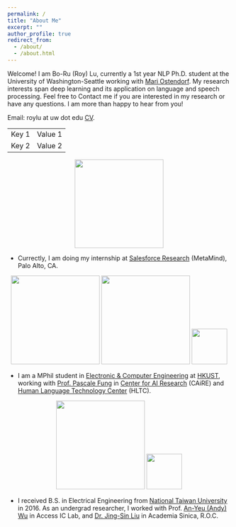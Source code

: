 ```yaml
---
permalink: /
title: "About Me"
excerpt: ""
author_profile: true
redirect_from: 
  - /about/
  - /about.html
---
```


<!-- News
========
* Apr 2018 : Our paper *Mem2Seq: Effectively Incorporating Knowledge Bases into End-to-End Task-Oriented Dialog Systems* by ACL 2018 
* Jan 2018 : Our paper *End-to-End Dynamic Query Memory Network for Entity-Value Independent Task-oriented Dialog* by ICASSP 2018 
* Nov 2017 : Our work *End-to-End Recurrent Entity Network for Entity-Value Independent Goal-Oriented Dialog Learning* got 2nd place in DSTC6  --> 

<!---
<p align="center">
  <kbd><img src="https://jasonwu0731.github.io/images/HKUST.JPEG" alt="Photo"/></kbd>
</p>
-->

Welcome! I am Bo-Ru (Roy) Lu, currently a 1st year NLP Ph.D. student at the University of Washington-Seattle working with <a href="https://ssli.ee.washington.edu/people/mo/" >Mari Ostendorf</a>. My research interests span deep learning and its application on language and speech processing. Feel free to Contact me if you are interested in my research or have any questions. I am more than happy to hear from you!

Email: roylu at uw dot edu
<a href="files/boru_roylu.pdf" target="_blank">CV</a>.

<table>
<tr>
    <td>Key 1</td>
    <td>Value 1</td>
</tr>
<tr>
    <td>Key 2</td>
    <td>Value 2</td>
</tr>
</table>

<p align="center">
<img src="https://jasonwu0731.github.io/images/salesforce-research.png" width="200">
</p>

* Currectly, I am doing my internship at [Salesforce Research](https://einstein.ai/) (MetaMind), Palo Alto, CA.

<p align="center"><img src="https://jasonwu0731.github.io/images/logo_ust.png" width="200">   <img src="https://jasonwu0731.github.io/images/logo_caire.jpg" width="200">   <img src="https://jasonwu0731.github.io/images/logo_hltc.jpg" width="80"></p>
  
* I am a MPhil student in [Electronic & Computer Engineering](http://www.ece.ust.hk/ece.php) at [HKUST](http://www.ust.hk/zh-hant/), working with [Prof. Pascale Fung](http://www.ece.ust.hk/~pascale/) in [Center for AI Research](http://caire-dev-d8.sites1.ust.hk/) (CAiRE) and [Human Language Technology Center](https://www.cse.ust.hk/~hltc/) (HLTC).

<p align="center"><img src="https://jasonwu0731.github.io/images/logo_ntu.png" width="200">   <img src="https://jasonwu0731.github.io/images/logo_as.svg" width="80"></p>

* I received B.S. in Electrical Engineering from [National Taiwan University](http://www.ntu.edu.tw/english/) in 2016. As an undergrad researcher, I worked with Prof. [An-Yeu (Andy) Wu](http://access.ee.ntu.edu.tw/) in Access IC Lab, and [Dr. Jing-Sin Liu](http://www.iis.sinica.edu.tw/pages/liu/) in Academia Sinica, R.O.C.


<!-- Dream Big, then try my best to Do Bigger. Please feel free to browse through my profile and contact me.  style="color: #ff0000;" -->



<!-- For more info
------
More info about configuring academicpages can be found in [the guide](https://academicpages.github.io/markdown/). The [guides for the Minimal Mistakes theme](https://mmistakes.github.io/minimal-mistakes/docs/configuration/) (which this theme was forked from) might also be helpful. -->
